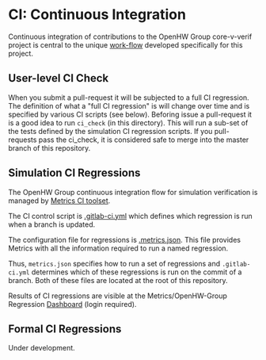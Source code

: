 # CI: Continuous Integration
Continuous integration of contributions to the OpenHW Group core-v-verif project is central to the unique [work-flow](https://github.com/openhwgroup/core-v-docs/blob/master/verif/Common/OpenHWGroup_WorkFlow.pdf) developed specifically for this project.

## User-level CI Check
When you submit a pull-request it will be subjected to a full CI regression.  The definition of what a "full CI regression" is will change over time and is
specified by various CI scripts (see below).   Beforing issue a pull-request it is a good idea to run `ci_check` (in this directory).  This will run a sub-set
of the tests defined by the simulation CI regression scripts.  If you pull-requests pass the ci_check, it is considered safe to merge into the master branch
of this repository.

## Simulation CI Regressions
The OpenHW Group continuous integration flow for simulation verification is managed by [Metrics CI toolset](https://www.metrics.ca/).

The CI control script is [.gitlab-ci.yml](https://github.com/openhwgroup/core-v-verif/blob/master/.gitlab-ci.yml) which defines which regression is run when a branch is updated.

The configuration file for regressions is [.metrics.json](https://github.com/openhwgroup/core-v-verif/blob/master/.metrics.json).  This file provides Metrics with all the information required to run a named regression.

Thus, `metrics.json` specifies how to run a set of regressions and `.gitlab-ci.yml` determines which of these regressions is run on the commit of a branch.   Both of these files are located at the root of this repository.

Results of CI regressions are visible at the Metrics/OpenHW-Group Regression [Dashboard](https://imperas.metrics.ca/openHW-cv32/dashboard) (login required).

## Formal CI Regressions
Under development.
